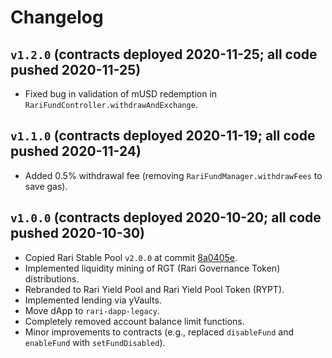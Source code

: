 # Changelog

## `v1.2.0` (contracts deployed 2020-11-25; all code pushed 2020-11-25)

* Fixed bug in validation of mUSD redemption in `RariFundController.withdrawAndExchange`.

## `v1.1.0` (contracts deployed 2020-11-19; all code pushed 2020-11-24)

* Added 0.5% withdrawal fee (removing `RariFundManager.withdrawFees` to save gas).

## `v1.0.0` (contracts deployed 2020-10-20; all code pushed 2020-10-30)

* Copied Rari Stable Pool `v2.0.0` at commit [8a0405e](https://github.com/Rari-Capital/rari-stable-pool-contracts/commit/8a0405e8dacf908c79b3fe2999c153f81fbb5108).
* Implemented liquidity mining of RGT (Rari Governance Token) distributions.
* Rebranded to Rari Yield Pool and Rari Yield Pool Token (RYPT).
* Implemented lending via yVaults.
* Move dApp to `rari-dapp-legacy`. 
* Completely removed account balance limit functions.
* Minor improvements to contracts (e.g., replaced `disableFund` and `enableFund` with `setFundDisabled`).
